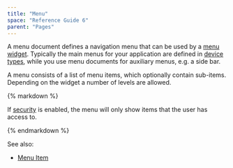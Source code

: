 ```yaml
---
title: "Menu"
space: "Reference Guide 6"
parent: "Pages"
---
```



A menu document defines a navigation menu that can be used by a [menu widget](Menu+Widgets). Typically the main menus for your application are defined in [device types](Desktop+profile), while you use menu documents for auxiliary menus, e.g. a side bar.

A menu consists of a list of menu items, which optionally contain sub-items. Depending on the widget a number of levels are allowed.

<div class="alert alert-info">{% markdown %}

If [security](Project+Security) is enabled, the menu will only show items that the user has access to.

{% endmarkdown %}</div>

See also:

*   [Menu Item](Menu+Item)
